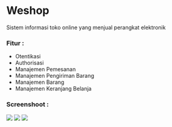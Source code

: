# Weshop

Sistem informasi toko online yang menjual perangkat elektronik

### Fitur :
- Otentikasi 
- Authorisasi
- Manajemen Pemesanan
- Manajemen Pengiriman Barang
- Manajemen Barang
- Manajemen Keranjang Belanja

### Screenshoot :

<img src="https://github.com/fgasyz/weshop-electronic-store/blob/master/Screenshot%202024-01-16%20155749.png"/>
<img src="https://github.com/fgasyz/weshop-electronic-store/blob/master/Screenshot%202024-01-16%20160056.png"/>
<img src="https://github.com/fgasyz/weshop-electronic-store/blob/master/Screenshot%202024-01-16%20160108.png"/>

